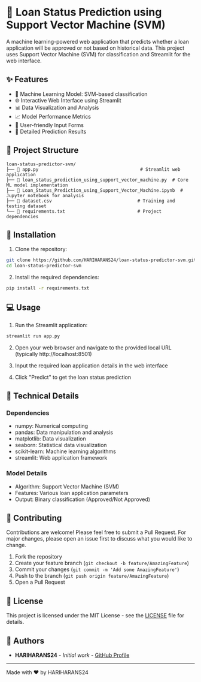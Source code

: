 # 🏦 Loan Status Prediction using Support Vector Machine (SVM)

A machine learning-powered web application that predicts whether a loan application will be approved or not based on historical data. This project uses Support Vector Machine (SVM) for classification and Streamlit for the web interface.

## ✨ Features
- 🤖 Machine Learning Model: SVM-based classification
- 🌐 Interactive Web Interface using Streamlit
- 📊 Data Visualization and Analysis
- 📈 Model Performance Metrics
- 📱 User-friendly Input Forms
- 📑 Detailed Prediction Results

## 📁 Project Structure
``` 
loan-status-predictor-svm/  
├── 📝 app.py                                      # Streamlit web application
├── 📝 loan_status_prediction_using_support_vector_machine.py  # Core ML model implementation
├── 📝 Loan_Status_Prediction_using_Support_Vector_Machine.ipynb  # Jupyter notebook for analysis
├── 📝 dataset.csv                                # Training and testing dataset
└── 📝 requirements.txt                           # Project dependencies
```

## 🚀 Installation

1. Clone the repository:
```bash
git clone https://github.com/HARIHARANS24/loan-status-predictor-svm.git
cd loan-status-predictor-svm
```

2. Install the required dependencies:
```bash
pip install -r requirements.txt
```

## 💻 Usage

1. Run the Streamlit application:
```bash
streamlit run app.py
```

2. Open your web browser and navigate to the provided local URL (typically http://localhost:8501)

3. Input the required loan application details in the web interface

4. Click "Predict" to get the loan status prediction

## 🔧 Technical Details

### Dependencies
- numpy: Numerical computing
- pandas: Data manipulation and analysis
- matplotlib: Data visualization
- seaborn: Statistical data visualization
- scikit-learn: Machine learning algorithms
- streamlit: Web application framework

### Model Details
- Algorithm: Support Vector Machine (SVM)
- Features: Various loan application parameters
- Output: Binary classification (Approved/Not Approved)

## 🤝 Contributing

Contributions are welcome! Please feel free to submit a Pull Request. For major changes, please open an issue first to discuss what you would like to change.

1. Fork the repository
2. Create your feature branch (`git checkout -b feature/AmazingFeature`)
3. Commit your changes (`git commit -m 'Add some AmazingFeature'`)
4. Push to the branch (`git push origin feature/AmazingFeature`)
5. Open a Pull Request

## 📄 License

This project is licensed under the MIT License - see the [LICENSE](LICENSE) file for details.

## 👥 Authors

- **HARIHARANS24** - *Initial work* - [GitHub Profile](https://github.com/HARIHARANS24)

---
Made with ❤️ by HARIHARANS24 
